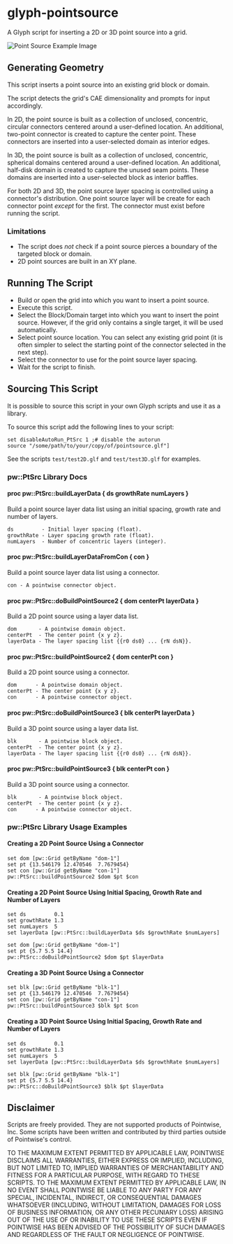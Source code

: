 # glyph-pointsource
A Glyph script for inserting a 2D or 3D point source into a grid.

![Point Source Example Image][1]

[1]: https://raw.github.com/dbgarlisch/glyph-pointsource/master/ScriptImage.png  "Point Source Example Image"


## Generating Geometry
This script inserts a point source into an existing grid block or domain.

The script detects the grid's CAE dimensionality and prompts for input
accordingly.

In 2D, the point source is built as a collection of unclosed, concentric,
circular connectors centered around a user-defined location. An additional,
two-point connector is created to capture the center point. These connectors are
inserted into a user-selected domain as interior edges.

In 3D, the point source is built as a collection of unclosed, concentric,
spherical domains centered around a user-defined location. An additional,
half-disk domain is created to capture the unused seam points. These domains are
inserted into a user-selected block as interior baffles.

For both 2D and 3D, the point source layer spacing is controlled using a
connector's distribution. One point source layer will be create for each
connector point *except* for the first. The connector must exist before running
the script.

### Limitations
* The script does *not* check if a point source pierces a boundary of the targeted block or domain.
* 2D point sources are built in an XY plane.

## Running The Script

* Build or open the grid into which you want to insert a point source.
* Execute this script.
* Select the Block/Domain target into which you want to insert the point source.
  However, if the grid only contains a single target, it will be used
  automatically.
* Select point source location. You can select any existing grid point (it is
  often simpler to select the starting point of the connector selected in the
  next step).
* Select the connector to use for the point source layer spacing.
* Wait for the script to finish.


## Sourcing This Script

It is possible to source this script in your own Glyph scripts and use it as a library.

To source this script add the following lines to your script:

    set disableAutoRun_PtSrc 1 ;# disable the autorun
    source "/some/path/to/your/copy/of/pointsource.glf"]

See the scripts `test/test2D.glf` and `test/test3D.glf` for examples.


### pw::PtSrc Library Docs

#### proc pw::PtSrc::buildLayerData { ds growthRate numLayers }
Build a point source layer data list using an initial spacing, growth
    rate and number of layers.

    ds         - Initial layer spacing (float).
    growthRate - Layer spacing growth rate (float).
    numLayers  - Number of concentric layers (integer).

#### proc pw::PtSrc::buildLayerDataFromCon { con }
Build a point source layer data list using a connector.

    con - A pointwise connector object.

#### proc pw::PtSrc::doBuildPointSource2 { dom centerPt layerData }
Build a 2D point source using a layer data list.

    dom       - A pointwise domain object.
    centerPt  - The center point {x y z}.
    layerData - The layer spacing list {{r0 ds0} ... {rN dsN}}.

#### proc pw::PtSrc::buildPointSource2 { dom centerPt con }
Build a 2D point source using a connector.

    dom      - A pointwise domain object.
    centerPt - The center point {x y z}.
    con      - A pointwise connector object.

#### proc pw::PtSrc::doBuildPointSource3 { blk centerPt layerData }
Build a 3D point source using a layer data list.

    blk       - A pointwise block object.
    centerPt  - The center point {x y z}.
    layerData - The layer spacing list {{r0 ds0} ... {rN dsN}}.

#### proc pw::PtSrc::buildPointSource3 { blk centerPt con }
Build a 3D point source using a connector.

    blk       - A pointwise block object.
    centerPt  - The center point {x y z}.
    con      - A pointwise connector object.


### pw::PtSrc Library Usage Examples

#### Creating a 2D Point Source Using a Connector
    set dom [pw::Grid getByName "dom-1"]
    set pt {13.546179 12.470546  7.7679454}
    set con [pw::Grid getByName "con-1"]
    pw::PtSrc::buildPointSource2 $dom $pt $con

#### Creating a 2D Point Source Using Initial Spacing, Growth Rate and Number of Layers
    set ds         0.1
    set growthRate 1.3
    set numLayers  5
    set layerData [pw::PtSrc::buildLayerData $ds $growthRate $numLayers]

    set dom [pw::Grid getByName "dom-1"]
    set pt {5.7 5.5 14.4}
    pw::PtSrc::doBuildPointSource2 $dom $pt $layerData

#### Creating a 3D Point Source Using a Connector
    set blk [pw::Grid getByName "blk-1"]
    set pt {13.546179 12.470546  7.7679454}
    set con [pw::Grid getByName "con-1"]
    pw::PtSrc::buildPointSource3 $blk $pt $con

#### Creating a 3D Point Source Using Initial Spacing, Growth Rate and Number of Layers
    set ds         0.1
    set growthRate 1.3
    set numLayers  5
    set layerData [pw::PtSrc::buildLayerData $ds $growthRate $numLayers]

    set blk [pw::Grid getByName "blk-1"]
    set pt {5.7 5.5 14.4}
    pw::PtSrc::doBuildPointSource3 $blk $pt $layerData


## Disclaimer
Scripts are freely provided. They are not supported products of
Pointwise, Inc. Some scripts have been written and contributed by third
parties outside of Pointwise's control.

TO THE MAXIMUM EXTENT PERMITTED BY APPLICABLE LAW, POINTWISE DISCLAIMS
ALL WARRANTIES, EITHER EXPRESS OR IMPLIED, INCLUDING, BUT NOT LIMITED
TO, IMPLIED WARRANTIES OF MERCHANTABILITY AND FITNESS FOR A PARTICULAR
PURPOSE, WITH REGARD TO THESE SCRIPTS. TO THE MAXIMUM EXTENT PERMITTED
BY APPLICABLE LAW, IN NO EVENT SHALL POINTWISE BE LIABLE TO ANY PARTY
FOR ANY SPECIAL, INCIDENTAL, INDIRECT, OR CONSEQUENTIAL DAMAGES
WHATSOEVER (INCLUDING, WITHOUT LIMITATION, DAMAGES FOR LOSS OF BUSINESS
INFORMATION, OR ANY OTHER PECUNIARY LOSS) ARISING OUT OF THE USE OF OR
INABILITY TO USE THESE SCRIPTS EVEN IF POINTWISE HAS BEEN ADVISED OF THE
POSSIBILITY OF SUCH DAMAGES AND REGARDLESS OF THE FAULT OR NEGLIGENCE OF
POINTWISE.
